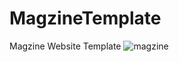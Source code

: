 # MagzineTemplate
Magzine Website Template
![magzine](https://user-images.githubusercontent.com/96910749/209405958-ca43163c-986c-4ce7-9585-b749867dfa1f.jpg)
